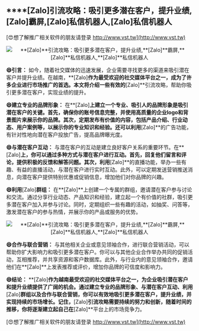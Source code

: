 ## ****[Zalo]**引流攻略：吸引更多潜在客户，提升业绩,**[Zalo]**霸屏,**[Zalo]**私信机器人,**[Zalo]**私信机器人**

[😍想了解推广相关软件的朋友请登录 http://www.vst.tw](http://www.vst.tw)

 <center><img src="https://vst.tw/MP4/tuiguang/png/5.png" alt="**[Zalo]**引流攻略：吸引更多潜在客户，提升业绩,**[Zalo]**霸屏,**[Zalo]**私信机器人,**[Zalo]**私信机器人"></center>

**😄引言：**
如今，随着社交媒体的迅速发展，企业需要寻找更多的渠道来吸引潜在客户并提升业绩。在越南，**[Zalo]**作为最受欢迎的社交媒体平台之一，成为了许多企业进行市场推广的首选。本文将介绍一些有效的**[Zalo]**引流攻略，帮助你吸引更多潜在客户，实现业绩的提升。

**😄建立专业的品牌形象：**
在**[Zalo]**上建立一个专业、吸引人的品牌形象是吸引潜在客户的关键。首先，确保你的账号信息完整，并使用高质量的企业logo和背景图片来展示你的品牌。其次，定期发布有价值的内容，包括产品介绍、行业动态、用户案例等，以展示你的专业知识和经验。还可以利用**[Zalo]**的广告功能，有针对性地向潜在客户投放广告，提高品牌曝光度。

**😄与潜在客户互动：**
与潜在客户的互动是建立良好客户关系的重要环节。在**[Zalo]**上，你可以通过多种方式与潜在客户进行互动。首先，回复他们留言和评论，提供积极的反馈和解答问题。其次，利用**[Zalo]**的直播功能，举办一些有趣、有益的直播活动，与潜在客户进行实时互动。此外，可以定期发送营销推送消息，向潜在客户提供特别优惠或促销信息，增加他们对你品牌的兴趣。

**😄利用**[Zalo]**群组：**
在**[Zalo]**上创建一个专属的群组，邀请潜在客户参与讨论和交流。通过分享行业动态、产品知识和经验，建立起一个有价值的社群，吸引更多潜在客户加入并参与讨论。同时，定期组织一些有趣的活动，如抽奖、问答等，激发潜在客户的参与热情，并展示你的产品或服务的优势。

 <center><img src="https://vst.tw/MP4/tuiguang/png/8.png" alt="**[Zalo]**引流攻略：吸引更多潜在客户，提升业绩,**[Zalo]**霸屏,**[Zalo]**私信机器人,**[Zalo]**私信机器人"></center>

**😄合作与联合营销：**
与其他相关企业或意见领袖合作，进行联合营销活动，可以帮助你扩大影响力和吸引更多潜在客户。你可以与其他企业合作举办共同的促销活动，互相推荐，并共享资源和客户数据库。此外，与行业内的意见领袖合作，邀请他们在**[Zalo]**上发表推荐或评价，增加你品牌的可信度和影响力。

**😄结论：**
**[Zalo]**作为越南最受欢迎的社交媒体平台之一，为企业吸引潜在客户和提升业绩提供了广阔的机会。通过建立专业的品牌形象、与潜在客户互动、利用**[Zalo]**群组以及合作与联合营销，你可以有效地吸引更多潜在客户，提升业绩，并实现持续的市场增长。记住，**[Zalo]**引流攻略需要持续的努力和创新，随着时间的推移，你将逐渐建立起自己在**[Zalo]**平台上的市场竞争力。

[😍想了解推广相关软件的朋友请登录 http://www.vst.tw](http://www.vst.tw)



